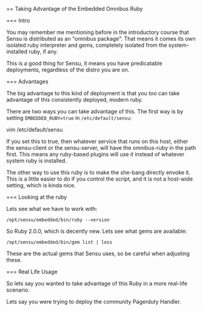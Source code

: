 == Taking Advantage of the Embedded Omnibus Ruby

=== Intro

You may remember me mentioning before in the introductory course that Sensu is distributed as an "omnibus package". That means it comes its own isolated ruby interpreter and gems, completely isolated from the system-installed ruby, if any.

This is a good thing for Sensu, it means you have predicatable deployments, regardless of the distro you are on.

=== Advantages

The big advantage to this kind of deployment is that you *too* can take advantage of this consistently deployed, modern ruby.

There are two ways you can take advantage of this. The first way is by setting `EMBEDDED_RUBY=true` in `/etc/default/sensu`:

   vim /etc/default/sensu

If you set this to true, then whatever service that runs on this host, either the sensu-client or the sensu-server, will have the omnibus-ruby in the path first. This means any ruby-based plugins will use *it* instead of whatever system ruby is installed.

The other way to use this ruby is to make the she-bang directly envoke it. This is a little easier to do if you control the script, and it is not a host-wide setting, which is kinda nice.

=== Looking at the ruby

Lets see what we have to work with:

    /opt/sensu/embedded/bin/ruby --version

So Ruby 2.0.0, which is decently new. Lets see what gems are available:

    /opt/sensu/embedded/bin/gem list | less

These are the actual gems that Sensu uses, so be careful when adjusting these.

=== Real Life Usage

So lets say you wanted to take advantage of this Ruby in a more real-life scenario.

Lets say you were trying to deploy the community Pagerduty Handler.
